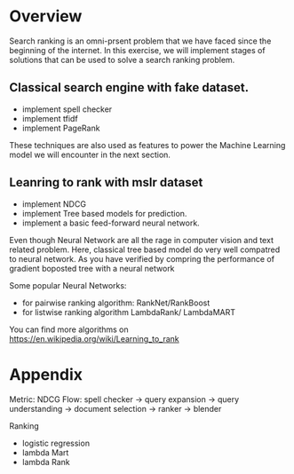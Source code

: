 # Overview 
Search ranking is an omni-prsent problem that we have faced since the beginning of the internet. In this exercise, we will implement stages of solutions that can be used to solve a search ranking problem.


## Classical search engine with fake dataset. 
- implement spell checker
- implement tfidf 
- implement PageRank 

These techniques are also used as features to power the Machine Learning model we will encounter in the next section. 

## Leanring to rank with mslr dataset
- implement NDCG
- implement Tree based models for prediction. 
- implement a basic feed-forward neural network.

Even though Neural Network are all the rage in computer vision and text related problem. Here, classical tree based model do very well compatred to neural network. As you have verified by compring the performance of gradient boposted tree with a neural network 

Some popular Neural Networks:
- for pairwise ranking algorithm: RankNet/RankBoost 
- for listwise ranking algorithm LambdaRank/ LambdaMART

You can find more algorithms on https://en.wikipedia.org/wiki/Learning_to_rank

# Appendix 
Metric: NDCG 
Flow: spell checker -> query expansion -> query understanding -> document selection -> ranker -> blender 

Ranking 
- logistic regression 
- lambda Mart 
- lambda Rank 



